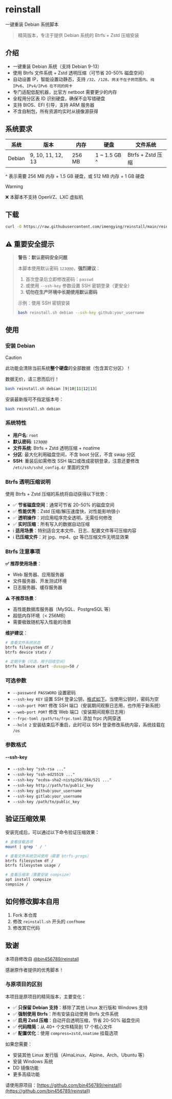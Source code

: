 # reinstall

一键重装 Debian 系统脚本

> 精简版本，专注于提供 Debian 系统的 Btrfs + Zstd 压缩安装

## 介绍

- 一键重装 Debian 系统（支持 Debian 9-13）
- 使用 Btrfs 文件系统 + Zstd 透明压缩（可节省 20-50% 磁盘空间）
- 自动设置 IP，智能设置动静态，支持 `/32`、`/128`、`网关不在子网范围内`、`纯 IPv6`、`IPv4/IPv6 在不同的网卡`
- 专门适配低配机器，比官方 netboot 需要更少的内存
- 全程用分区表 ID 识别硬盘，确保不会写错硬盘
- 支持 BIOS、EFI 引导，支持 ARM 服务器
- 不含自制包，所有资源均实时从镜像源获得

## 系统要求

| 系统   | 版本              | 内存   | 硬盘           | 文件系统          |
| ------ | ----------------- | ------ | -------------- | ----------------- |
| Debian | 9, 10, 11, 12, 13 | 256 MB | 1 ~ 1.5 GB ^ | Btrfs + Zstd 压缩 |

^ 表示需要 256 MB 内存 + 1.5 GB 硬盘，或 512 MB 内存 + 1 GB 硬盘

> [!WARNING]
>
> ❌ 本脚本不支持 OpenVZ、LXC 虚拟机

## 下载

```bash
curl -O https://raw.githubusercontent.com/imengying/reinstall/main/reinstall.sh || wget -O ${_##*/} $_
```

## ⚠️ 重要安全提示

> **警告：默认密码安全问题**
> 
> 本脚本使用默认密码 `123@@@`，**强烈建议**：
> 1. 首次登录后立即修改密码：`passwd`
> 2. 或使用 `--ssh-key` 参数设置 SSH 密钥登录（更安全）
> 3. **切勿在生产环境中长期使用默认密码**
> 
> 示例：使用 SSH 密钥安装
> ```bash
> bash reinstall.sh debian --ssh-key github:your_username
> ```

## 使用

### 安装 Debian

> [!CAUTION]
>
> 此功能会清除当前系统**整个硬盘**的全部数据（包含其它分区）！
>
> 数据无价，请三思而后行！

```bash
bash reinstall.sh debian [9|10|11|12|13]
```

安装最新版可不指定版本号：

```bash
bash reinstall.sh debian
```

### 系统特性

- **用户名**: `root`
- **默认密码**: `123@@@`
- **文件系统**: Btrfs + Zstd 透明压缩 + noatime
- **分区**: 最大化利用磁盘空间，不含 boot 分区，不含 swap 分区
- **SSH**: 重装后如需修改 SSH 端口或改成密钥登录，注意还要修改 `/etc/ssh/sshd_config.d/` 里面的文件

### Btrfs 透明压缩说明

使用 Btrfs + Zstd 压缩的系统将自动获得以下优势：

- ✅ **节省磁盘空间**：通常可节省 20-50% 的磁盘空间
- ✅ **性能优秀**：Zstd 压缩/解压速度快，对性能影响很小
- ✅ **透明操作**：对应用程序完全透明，无需任何修改
- ✅ **实时压缩**：所有写入的数据自动压缩
- ℹ️ **适用场景**：特别适合文本文件、日志、配置文件等可压缩内容
- ℹ️ **已压缩文件**：对 jpg、mp4、gz 等已压缩文件无明显效果

### Btrfs 注意事项

**✅ 推荐使用场景**：
- Web 服务器、应用服务器
- 文件服务器、开发测试环境
- 日志服务器、缓存服务器

**⚠️ 不推荐场景**：
- 高性能数据库服务器（MySQL、PostgreSQL 等）
- 超低内存环境（< 256MB）
- 需要极致随机写入性能的场景

**维护建议**：
```bash
# 查看文件系统状态
btrfs filesystem df /
btrfs device stats /

# 定期平衡（可选，用于回收空间）
btrfs balance start -dusage=50 /
```

### 可选参数

- `--password PASSWORD` 设置密码
- `--ssh-key KEY` 设置 SSH 登录公钥，[格式如下](#--ssh-key)。当使用公钥时，密码为空
- `--ssh-port PORT` 修改 SSH 端口（安装期间观察日志用，也作用于新系统）
- `--web-port PORT` 修改 Web 端口（安装期间观察日志用）
- `--frpc-toml /path/to/frpc.toml` 添加 frpc 内网穿透
- `--hold 2` 安装结束后不重启，此时可以 SSH 登录修改系统内容，系统挂载在 `/os`

### 参数格式

#### --ssh-key

- `--ssh-key "ssh-rsa ..."`
- `--ssh-key "ssh-ed25519 ..."`
- `--ssh-key "ecdsa-sha2-nistp256/384/521 ..."`
- `--ssh-key http://path/to/public_key`
- `--ssh-key github:your_username`
- `--ssh-key gitlab:your_username`
- `--ssh-key /path/to/public_key`

## 验证压缩效果

安装完成后，可以通过以下命令验证压缩效果：

```bash
# 查看挂载选项
mount | grep ' / '

# 查看文件系统空间使用（需要 btrfs-progs）
btrfs filesystem df /
btrfs filesystem usage /

# 查看压缩率（需要安装 compsize）
apt install compsize
compsize /
```

## 如何修改脚本自用

1. Fork 本仓库
2. 修改 `reinstall.sh` 开头的 `confhome`
3. 修改其它代码

## 致谢

本项目修改自 [@bin456789/reinstall](https://github.com/bin456789/reinstall)

感谢原作者提供的优秀脚本！

### 与原项目的区别

本项目是原项目的精简版本，主要变化：

- ✅ **只保留 Debian 支持**：移除了其他 Linux 发行版和 Windows 支持
- ✅ **强制使用 Btrfs**：所有安装自动使用 Btrfs 文件系统
- ✅ **启用 Zstd 压缩**：自动开启透明压缩，节省 20-50% 磁盘空间
- ✅ **代码精简**：从 40+ 个文件精简到 17 个核心文件
- ✅ **配置优化**：使用 `compress=zstd,noatime` 挂载选项

如果您需要：
- 安装其他 Linux 发行版（AlmaLinux、Alpine、Arch、Ubuntu 等）
- 安装 Windows 系统
- DD 镜像功能
- 更多高级功能

请使用原项目：[https://github.com/bin456789/reinstall](https://github.com/bin456789/reinstall)
